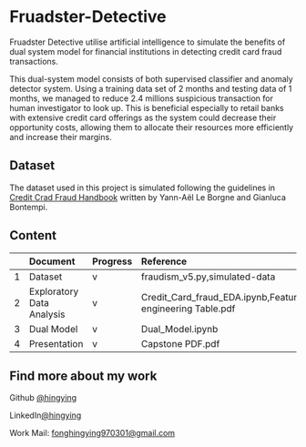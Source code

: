 # Fruadster-Detective

Fruadster Detective utilise artificial intelligence to simulate the benefits of dual system model for financial institutions in detecting credit card fraud transactions.

This dual-system model consists of both supervised classifier and anomaly detector system. Using a training data set of 2 months and testing data of 1 months, we managed to reduce 2.4 millions suspicious transaction for human investigator to look up. This is beneficial especially to retail banks with extensive credit card offerings as the system could decrease their opportunity costs, allowing them to allocate their resources more efficiently and increase their margins.


## Dataset
The dataset used in this project is simulated following the guidelines in [Credit Crad Fraud Handbook](https://fraud-detection-handbook.github.io/fraud-detection-handbook/Foreword.html) written by Yann-Aël Le Borgne and Gianluca Bontempi.
 


  ## Content

| |Document | Progress |Reference|
| :---   | :--- | :---  | :---  |
| 1 |Dataset| v  | fraudism_v5.py,simulated-data |  
| 2 |Exploratory Data Analysis    | v  |Credit_Card_fraud_EDA.ipynb,Feature engineering Table.pdf  |     
| 3 |Dual Model  | v  |  Dual_Model.ipynb    |
| 4 |Presentation   | v  |  Capstone PDF.pdf  |  

  
## Find more about my work

 Github [@hingying](https://www.github.com/hingying)

 LinkedIn[@hingying](https://www.github.com/hingying)

Work Mail: fonghingying970301@gmail.com
